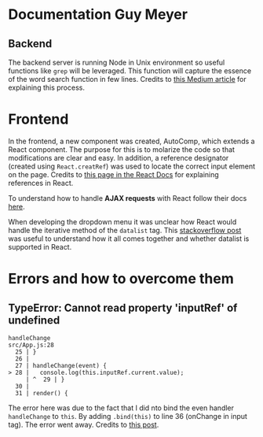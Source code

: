 # Documentation Guy Meyer

## Backend

The backend server is running Node in Unix environment so useful functions like `grep` will be leveraged. This function will capture the essence of the word search function in few lines. Credits to [this Medium article](https://medium.com/stackfame/how-to-run-shell-script-file-or-command-using-nodejs-b9f2455cb6b7) for explaining this process.

# Frontend

In the frontend, a new component was created, AutoComp, which extends a React component. The purpose for this is to molarize the code so that modifications are clear and easy. In addition, a reference designator (created using `React.creatRef`) was used to locate the correct input element on the page. Credits to [this page in the React Docs](https://reactjs.org/docs/refs-and-the-dom.html) for explaining references in React.

To understand how to handle **AJAX requests** with React follow their docs [here](https://reactjs.org/docs/faq-ajax.html).

When developing the dropdown menu it was unclear how React would handle the iterative method of the `datalist` tag. This [stackoverflow post](https://stackoverflow.com/questions/45167565/does-react-js-support-html5-datalist) was useful to understand how it all comes together and whether datalist is supported in React.

# Errors and how to overcome them

## TypeError: Cannot read property 'inputRef' of undefined

```
handleChange
src/App.js:28
  25 | }
  26 | 
  27 | handleChange(event) {
> 28 |   console.log(this.inputRef.current.value);
     | ^  29 | }
  30 | 
  31 | render() {
```

The error here was due to the fact that I did nto bind the even handler `handleChange` to `this`. By adding `.bind(this)` to line 36 (onChange in input tag). The error went away. Credits to [this post](https://stackoverflow.com/questions/34298521/cannot-read-property-refs-of-null-react-error-react-js).

